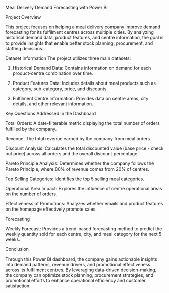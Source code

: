 Meal Delivery Demand Forecasting with Power BI

Project Overview

This project focuses on helping a meal delivery company improve demand forecasting for its fulfilment centres across multiple cities. By analyzing historical demand data, product features, and centre information, the goal is to provide insights that enable better stock planning, procurement, and staffing decisions.

Dataset Information
The project utilizes three main datasets:

1) Historical Demand Data: Contains information on demand for each product-centre combination over time.

2) Product Features Data: Includes details about meal products such as category, sub-category, price, and discounts.

3) Fulfilment Centre Information: Provides data on centre areas, city details, and other relevant information.

Key Questions Addressed in the Dashboard

Total Orders: A date-filterable metric displaying the total number of orders fulfilled by the company.

Revenue: The total revenue earned by the company from meal orders.

Discount Analysis: Calculates the total discounted value (base price - check out price) across all orders and the overall discount percentage.

Pareto Principle Analysis: Determines whether the company follows the Pareto Principle, where 80% of revenue comes from 20% of centres.

Top Selling Categories: Identifies the top 5 selling meal categories.

Operational Area Impact: Explores the influence of centre operational areas on the number of orders.

Effectiveness of Promotions: Analyzes whether emails and product features on the homepage effectively promote sales.

Forecasting

Weekly Forecast: Provides a trend-based forecasting method to predict the weekly quantity sold for each centre, city, and meal category for the next 5 weeks.

Conclusion

Through this Power BI dashboard, the company gains actionable insights into demand patterns, revenue drivers, and promotional effectiveness across its fulfilment centres. By leveraging data-driven decision-making, the company can optimize stock planning, procurement strategies, and promotional efforts to enhance operational efficiency and customer satisfaction.
